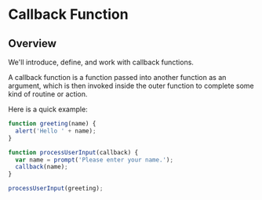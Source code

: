 # Callback Function

## Overview

We'll introduce, define, and work with callback functions.

A callback function is a function passed into another function as an argument, which is then invoked inside the outer function to complete some kind of routine or action.

Here is a quick example:
```js
function greeting(name) {
  alert('Hello ' + name);
}

function processUserInput(callback) {
  var name = prompt('Please enter your name.');
  callback(name);
}

processUserInput(greeting);
```